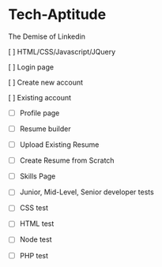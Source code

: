 # Tech-Aptitude
The Demise of Linkedin


[ ] HTML/CSS/Javascript/JQuery

[ ]  Login page

[ ]    Create new account

[ ]    Existing account

-[ ]  Profile page

-[ ]  Resume builder
-[ ]    Upload Existing Resume
-[ ]    Create Resume from Scratch
-[ ]  Skills Page
-[ ]    Junior, Mid-Level, Senior developer tests
-[ ]    CSS test
-[ ]    HTML test
-[ ]    Node test
-[ ]    PHP test
